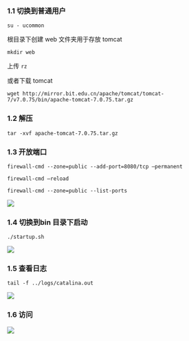 
### 1.1	切换到普通用户

```
su - ucommon
```

根目录下创建 web 文件夹用于存放 tomcat

```
mkdir web
```

上传 `rz`

或者下载 tomcat

```
wget http://mirror.bit.edu.cn/apache/tomcat/tomcat-7/v7.0.75/bin/apache-tomcat-7.0.75.tar.gz
```


### 1.2	解压

```
tar -xvf apache-tomcat-7.0.75.tar.gz
```

### 1.3	开放端口

```
firewall-cmd --zone=public --add-port=8080/tcp –permanent

firewall-cmd –reload

firewall-cmd --zone=public --list-ports

```
![](http://i.imgur.com/ZfusCY9.png)

### 1.4	切换到bin 目录下启动
```
./startup.sh
```

![](http://i.imgur.com/VPMVeRV.png)


### 1.5	查看日志

```
tail -f ../logs/catalina.out
```

![](http://i.imgur.com/vIFocCq.png)

### 1.6	访问

![](http://i.imgur.com/C9HuYvW.png)

